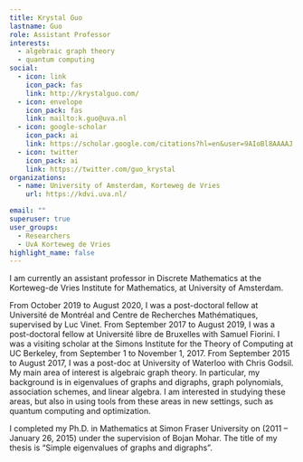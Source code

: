 ```yaml
---
title: Krystal Guo
lastname: Guo
role: Assistant Professor
interests:
  - algebraic graph theory
  - quantum computing
social:
  - icon: link
    icon_pack: fas
    link: http://krystalguo.com/
  - icon: envelope
    icon_pack: fas
    link: mailto:k.guo@uva.nl
  - icon: google-scholar
    icon_pack: ai
    link: https://scholar.google.com/citations?hl=en&user=9AIoBl8AAAAJ
  - icon: twitter
    icon_pack: ai
    link: https://twitter.com/guo_krystal
organizations:
  - name: University of Amsterdam, Korteweg de Vries
    url: https://kdvi.uva.nl/

email: ""
superuser: true
user_groups:
  - Researchers
  - UvA Korteweg de Vries
highlight_name: false
---
```

I am currently an assistant professor in Discrete Mathematics at the Korteweg-de Vries Institute for Mathematics, at University of Amsterdam.

From October 2019 to August 2020, I was a post-doctoral fellow at Université de Montréal and Centre de Recherches Mathématiques, supervised by Luc Vinet.  From September 2017 to August 2019, I was a post-doctoral fellow at Université libre de Bruxelles with Samuel Fiorini. I was a visiting scholar at the Simons Institute for the Theory of Computing at UC Berkeley, from September 1 to November 1, 2017.  From September 2015 to August 2017, I was a post-doc at University of Waterloo with Chris Godsil. My main area of interest is algebraic graph theory. In particular, my background is in eigenvalues of graphs and digraphs, graph polynomials, association schemes, and linear algebra. I am interested in studying these areas, but also in using tools from these areas in new settings, such as quantum computing and optimization.

I completed my Ph.D. in Mathematics at Simon Fraser University on (2011 – January 26, 2015) under the supervision of Bojan Mohar. The title of my thesis is “Simple eigenvalues of graphs and digraphs”.
